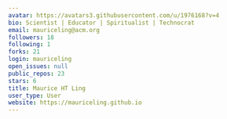 ```yaml
---
avatar: https://avatars3.githubusercontent.com/u/1976168?v=4
bio: Scientist | Educator | Spiritualist | Technocrat
email: mauriceling@acm.org
followers: 18
following: 1
forks: 21
login: mauriceling
open_issues: null
public_repos: 23
stars: 6
title: Maurice HT Ling
user_type: User
website: https://mauriceling.github.io
---
```

